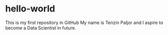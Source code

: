 # hello-world
This is my first repository in GitHub
My name is Tenzin Paljor and I aspire to become a Data Scientist in future.
